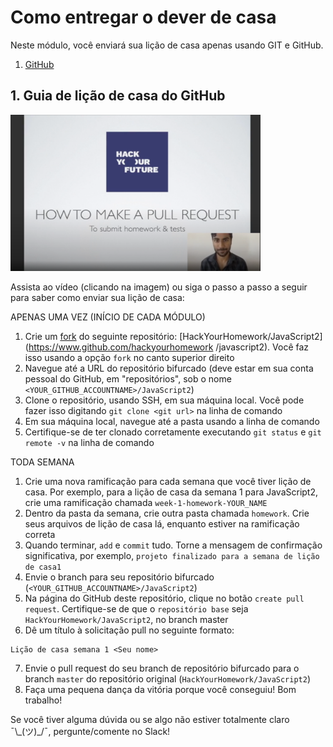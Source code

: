 # Como entregar o dever de casa

Neste módulo, você enviará sua lição de casa apenas usando GIT e GitHub.

1. [GitHub](https://www.github.com/HackYourFuture/JavaScript2)

## 1. Guia de lição de casa do GitHub

<a href="http://www.youtube.com/watch?feature=player_embedded&v=CpYARPYGQU8" target="_blank"><img src="./assets/submit-homework.png" width="400" height ="250" alt="HYF Vídeo" /></a>

Assista ao vídeo (clicando na imagem) ou siga o passo a passo a seguir para saber como enviar sua lição de casa:

APENAS UMA VEZ (INÍCIO DE CADA MÓDULO)

1. Crie um [fork](https://help.github.com/en/articles/fork-a-repo) do seguinte repositório: [HackYourHomework/JavaScript2](https://www.github.com/hackyourhomework /javascript2). Você faz isso usando a opção `fork` no canto superior direito
2. Navegue até a URL do repositório bifurcado (deve estar em sua conta pessoal do GitHub, em "repositórios", sob o nome `<YOUR_GITHUB_ACCOUNTNAME>/JavaScript2`)
3. Clone o repositório, usando SSH, em sua máquina local. Você pode fazer isso digitando `git clone <git url>` na linha de comando
4. Em sua máquina local, navegue até a pasta usando a linha de comando
5. Certifique-se de ter clonado corretamente executando `git status` e `git remote -v` na linha de comando

TODA SEMANA

1. Crie uma nova ramificação para cada semana que você tiver lição de casa. Por exemplo, para a lição de casa da semana 1 para JavaScript2, crie uma ramificação chamada `week-1-homework-YOUR_NAME`
2. Dentro da pasta da semana, crie outra pasta chamada `homework`. Crie seus arquivos de lição de casa lá, enquanto estiver na ramificação correta
3. Quando terminar, `add` e `commit` tudo. Torne a mensagem de confirmação significativa, por exemplo, `projeto finalizado para a semana de lição de casa1`
4. Envie o branch para seu repositório bifurcado (`<YOUR_GITHUB_ACCOUNTNAME>/JavaScript2`)
5. Na página do GitHub deste repositório, clique no botão `create pull request`. Certifique-se de que o `repositório base` seja `HackYourHomework/JavaScript2`, no branch master
6. Dê um título à solicitação pull no seguinte formato:

```remarcação
Lição de casa semana 1 <Seu nome>
```

7. Envie o pull request do seu branch de repositório bifurcado para o branch `master` do repositório original (`HackYourHomework/JavaScript2`)
8. Faça uma pequena dança da vitória porque você conseguiu! Bom trabalho!

Se você tiver alguma dúvida ou se algo não estiver totalmente claro ¯\\\_(ツ)\_/¯, pergunte/comente no Slack!
